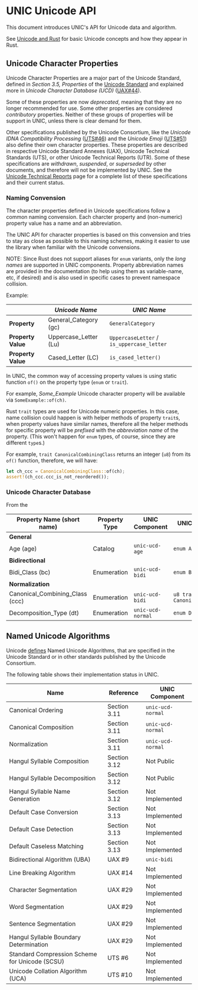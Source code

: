 # UNIC Unicode API

This document introduces UNIC's API for Unicode data and algorithm.

See [Unicode and Rust](Unicode_and_Rust.md) for basic Unicode concepts and how they appear in
Rust.


## Unicode Character Properties

Unicode Character Properties are a major part of the Unicode Standard, defined in *Section 3.5,
Properties* of the [Unicode Standard](http://www.unicode.org/versions/latest/) and explained
more in *Unicode Character Database (UCD)* ([UAX\#44](http://www.unicode.org/reports/tr44/)).

Some of these properties are now *deprecated*, meaning that they are no longer recommended for
use. Some other properties are considered *contributory* properties. Neither of these groups of
properties will be support in UNIC, unless there is clear demand for them.

Other specifications published by the Unicode Consortium, like the *Unicode IDNA Compatibility
Processing* ([UTS\#46](www.unicode.org/reports/tr46/)) and the *Unicode Emoji*
([UTS\#51](www.unicode.org/reports/tr51/)) also define their own character properties. These
properties are described in respective Unicode Standard Annexes (UAX), Unicode Technical
Standards (UTS), or other Unicode Technical Reports (UTR). Some of these specifications are
*withdrawn*, *suspended*, or *superseded* by other documents, and therefore will not be
implemented by UNIC. See the [Unicode Technical Reports](http://www.unicode.org/reports/) page
for a complete list of these specifications and their current status.


### Naming Convension

The character properties defined in Unicode specifications follow a common naming convension.
Each charcter property and (non-numeric) property value has a name and an abbreviation.

The UNIC API for character properties is based on this convension and tries to stay as close as
possible to this naming schemes, making it easier to use the library when familiar with the
Unicode convensions.

NOTE: Since Rust does not support aliases for `enum` variants, only the *long names* are
supported in UNIC components. Property abbreviation names are provided in the documentation (to
help using them as variable-name, etc, if desired) and is also used in specific cases to prevent
namespace collision.

Example:

|                    | *Unicode Name*        | *UNIC Name*                               |
|--------------------|-----------------------|-------------------------------------------|
| **Property**       | General_Category (gc) | `GeneralCategory`                         |
| **Property Value** | Uppercase_Letter (Lu) | `UppercaseLetter` / `is_uppercase_letter` |
| **Property Value** | Cased_Letter (LC)     | `is_cased_letter()`                       |

In UNIC, the common way of accessing property values is using static function `of()` on the
property type (`enum` or `trait`).

For example, *Some_Example* Unicode character property will be available via
`SomeExample::of(ch)`.

Rust `trait` types are used for Unicode numeric properties. In this case, name collision could
happen is with helper methods of property `trait`s, when property values have similar names,
therefore all the helper methods for specific property will be *prefixed* with the *abbreviation
name* of the property.  (This won't happen for `enum` types, of course, since they are different
`type`s.)

For example, `trait CanonicalCombiningClass` returns an integer (`u8`) from its `of()` function,
therefore, we will have:

```rust
let ch_ccc = CanonicalCombiningClass::of(ch);
assert!(ch_ccc.ccc_is_not_reordered());
```


### Unicode Character Database

From the

| **Property Name** (short name)  | **Property Type** | **UNIC Component** | **UNIC Implementation**            |
|---------------------------------|-------------------|--------------------|------------------------------------|
| **General**                     |                   |                    |                                    |
| Age (age)                       | Catalog           | `unic-ucd-age`     | `enum Age`                         |
| **Bidirectional**               |                   |                    |                                    |
| Bidi_Class                (bc)  | Enumeration       | `unic-ucd-bidi`    | `enum BidiClass`                   |
| **Normalization**               |                   |                    |                                    |
| Canonical_Combining_Class (ccc) | Enumeration       | `unic-ucd-bidi`    | `u8 trait CanonicalCombiningClass` |
| Decomposition_Type (dt)         | Enumeration       | `unic-ucd-normal`  | `enum DecompositionType`           |


## Named Unicode Algorithms

Unicode [defines](http://www.unicode.org/versions/Unicode10.0.0/ch03.pdf) Named
Unicode Algorithms, that are specified in the Unicode Standard or in other
standards published by the Unicode Consortium.

The following table shows their implementation status in UNIC.

| **Name**                                       | **Reference** | **UNIC Component** |
|------------------------------------------------|---------------|--------------------|
| Canonical Ordering                             | Section 3.11  | `unic-ucd-normal`  |
| Canonical Composition                          | Section 3.11  | `unic-ucd-normal`  |
| Normalization                                  | Section 3.11  | `unic-ucd-normal`  |
| Hangul Syllable Composition                    | Section 3.12  | Not Public         |
| Hangul Syllable Decomposition                  | Section 3.12  | Not Public         |
| Hangul Syllable Name Generation                | Section 3.12  | Not Implemented    |
| Default Case Conversion                        | Section 3.13  | Not Implemented    |
| Default Case Detection                         | Section 3.13  | Not Implemented    |
| Default Caseless Matching                      | Section 3.13  | Not Implemented    |
| Bidirectional Algorithm (UBA)                  | UAX \#9       | `unic-bidi`        |
| Line Breaking Algorithm                        | UAX \#14      | Not Implemented    |
| Character Segmentation                         | UAX \#29      | Not Implemented    |
| Word Segmentation                              | UAX \#29      | Not Implemented    |
| Sentence Segmentation                          | UAX \#29      | Not Implemented    |
| Hangul Syllable Boundary Determination         | UAX \#29      | Not Implemented    |
| Standard Compression Scheme for Unicode (SCSU) | UTS \#6       | Not Implemented    |
| Unicode Collation Algorithm (UCA)              | UTS \#10      | Not Implemented    |
